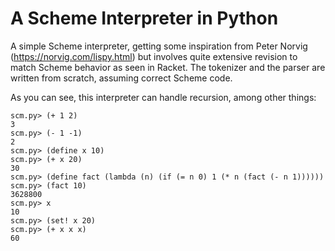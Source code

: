 # A Scheme Interpreter in Python

A simple Scheme interpreter, getting some inspiration from Peter Norvig
(https://norvig.com/lispy.html) but involves quite extensive revision to match
Scheme behavior as seen in Racket. The tokenizer and the parser are written
from scratch, assuming correct Scheme code.

As you can see, this interpreter can handle recursion, among other things:

```
scm.py> (+ 1 2)
3
scm.py> (- 1 -1)
2
scm.py> (define x 10)
scm.py> (+ x 20)
30
scm.py> (define fact (lambda (n) (if (= n 0) 1 (* n (fact (- n 1))))))
scm.py> (fact 10)
3628800
scm.py> x
10
scm.py> (set! x 20)
scm.py> (+ x x x)
60
```
